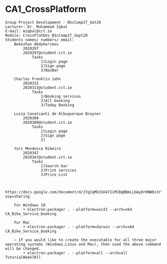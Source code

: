 # CA1_CrossPlatform
    Group Project Development - BScCompIT_Set20
    Lecturer: Dr. Muhammad Iqbal
    E-mail: miqbal@cct.ie
    Module: CrossPlatDev_BScCompIT_Sept20
    Students names/ numbers/ email:
        Bekezhan Abdykarimov 
            2020297 
            2020297@student.cct.ie
                Tasks
                    1)Login page
                    2)Sign page
                    3)NavBar

        Charles Franklin Jahn 
            2020315 
            2020315@student.cct.ie
                Tasks
                    1)Booking services
                    2)All booking
                    3)Today Booking

        Luiza Cavalcanti de Albuquerque Brayner
            2020309 
            2020309@student.cct.ie
                Tasks
                    1)Login page
                    2)Sign page
                    3)

        Yuri Mendonca Ribeiro 
            2020347
            2020347@student.cct.ie
                Tasks
                    1)Search bar
                    2)Print services
                    3)Price List


        https://docs.google.com/document/d/1YgIqMU1SU472iMCBqBBmLLbAyOrHNWDs3rTmNAvRfnQ/edit?usp=sharing

        For Windows 10
            • electron-packager . --platform=win32 --arch=x64 CA_Bike_Service_booking 
        
        For Mac
            • electron-packager . --platform=darwin --arch=x64 CA_Bike_Service_booking
        
        ‒ If you would like to create the executable for all three major operating systems (Windows,Linux and Mac), then used the above command will be changed.
            • electron-packager . --platform=all --arch=all TutorialWeek7All
